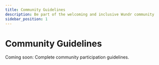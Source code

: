 ```yaml
---
title: Community Guidelines
description: Be part of the welcoming and inclusive Wundr community
sidebar_position: 1
---
```


# Community Guidelines

Coming soon: Complete community participation guidelines.

